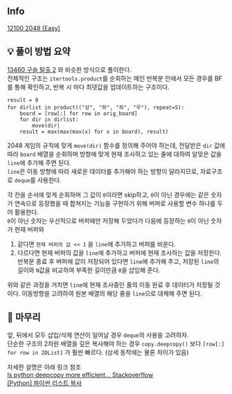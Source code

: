 ## Info
[12100 2048 (Easy)](https://www.acmicpc.net/problem/12100)

## 💡 풀이 방법 요약
[13460 구슬 탈출 2](https://www.acmicpc.net/problem/13460) 와 비슷한 방식으로 풀이한다.  
전체적인 구조는 `itertools.product`를 순회하는 메인 반복분 안에서 모든 경우를 BF를 통해 확인하고, 반복 시 마다 최댓값을 업데이트하는 구조이다. 
```
result = 0
for dirlist in product(("상", "하", "좌", "우"), repeat=5):
    board = [row[:] for row in orig_board]
    for dir in dirlist:
        move(dir)
    result = max(max(max(x) for x in board), result)
```
2048 게임의 규칙에 맞게 `move(dir)` 함수를 정의해 주어야 하는데, 전달받은 `dir` 값에 따라 `board` 배열을 순회하며 방향에 맞게 현재 조사하고 있는 줄에 대하여 알맞은 값을 `line`에 추가해 주면 된다.  
`line`은 이동 방향에 따라 새로운 데이터를 추가해야 하는 방향이 달라지므로, 자료구조로 `deque`를 사용한다. 
   
각 칸을 순서에 맞게 순회하며 그 값이 `0`이라면 skip하고, `0`이 아닌 경우에는 같은 숫자가 연속으로 등장했을 때 합쳐지는 기능을 구현하기 위해 버퍼로 사용할 변수 하나를 두어 활용한다.  
`0`이 아닌 숫자는 우선적으로 버퍼에만 저장해 두었다가 다음에 등장하는 `0`이 아닌 숫자가 현재 버퍼와
1. 같다면 `현재 버퍼의 값 << 1` 을 `line`에 추가하고 버퍼를 비운다.
2. 다르다면 현재 버퍼의 값을 `line`에 추가하고 버퍼에 현재 조사하는 값을 저장한다.
반복문 종료 후 버퍼에 값이 저장되어 있다면 `line`에 추가해 주고, 저장된 `line`의 길이와 `N`값을 비교하여 부족한 길이만큼 `0`을 삽입해 준다.  
  
위와 같은 과정을 거치면 `line`에 현재 조사중인 줄의 이동 완료 후 데이터가 저장될 것이다. 이동방향을 고려하여 원본 배열의 해당 줄을 `line`으로 대체해 주면 된다.

## 🙂 마무리
앞, 뒤에서 모두 삽입/삭제 연산이 일어날 경우 `deque`의 사용을 고려하자.  
단순한 구조의 2차원 배열을 깊은 복사해야 하는 경우 `copy.deepcopy()` 보다 `[row[:] for row in 2DList]` 가 훨씬 빠르다. (상세 동작에는 물론 차이가 있음)  
  
자세한 설명은 아래 링크 참조  
[Is python deepcopy more efficient... Stackoverflow](https://stackoverflow.com/questions/20772885/is-python-deepcopy-more-efficient-than-custom-code-or-less-efficient-predictabl)  
[[Python] 파이썬 리스트 복사](https://codesyun.tistory.com/198)
